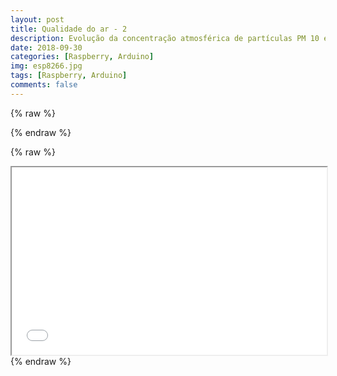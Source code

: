 ```yaml
---
layout: post
title: Qualidade do ar - 2
description: Evolução da concentração atmosférica de partículas PM 10 e PM 2.5
date: 2018-09-30
categories: [Raspberry, Arduino]
img: esp8266.jpg
tags: [Raspberry, Arduino]
comments: false
---
```

{% raw %}
<script async src="//jsfiddle.net/nunogand/hxodq9L6/2/embed/result/"></script>
{% endraw %}

{% raw %}
<iframe width="100%" height="300" src="//jsfiddle.net/nunogand/hxodq9L6/2/embedded/result/"></iframe>
{% endraw %}
